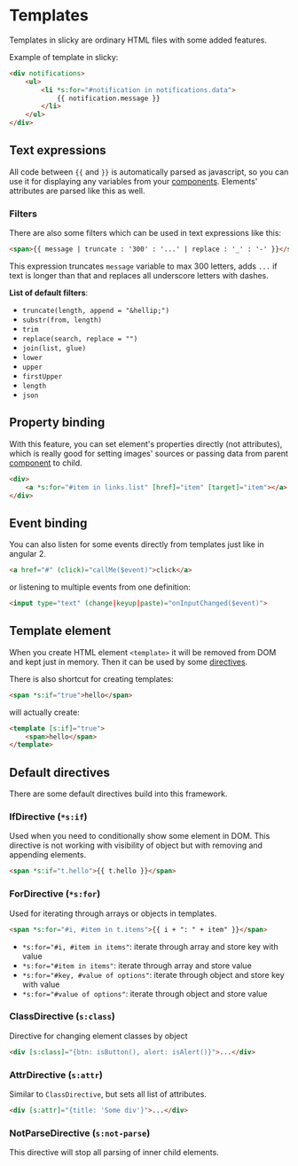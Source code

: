# Templates

Templates in slicky are ordinary HTML files with some added features.

Example of template in slicky:

```html
<div notifications>
	<ul>
		<li *s:for="#notification in notifications.data">
			{{ notification.message }}
		</li>
	</ul>
</div>
```

## Text expressions

All code between `{{` and `}}` is automatically parsed as javascript, so you 
can use it for displaying any variables from your [components](./components.md). 
Elements' attributes are parsed like this as well.

### Filters

There are also some filters which can be used in text expressions like this:

```html
<span>{{ message | truncate : '300' : '...' | replace : '_' : '-' }}</span>
```

This expression truncates `message` variable to max 300 letters, adds `...` if 
text is longer than that and replaces all underscore letters with dashes.

**List of default filters**:

* `truncate(length, append = "&hellip;")`
* `substr(from, length)`
* `trim`
* `replace(search, replace = "")`
* `join(list, glue)`
* `lower`
* `upper`
* `firstUpper`
* `length`
* `json`

## Property binding

With this feature, you can set element's properties directly (not attributes), 
which is really good for setting images' sources or passing data from parent 
[component](./components.md) to child.

```html
<div>
	<a *s:for="#item in links.list" [href]="item" [target]="item"></a>
</div>
```

## Event binding

You can also listen for some events directly from templates just like in angular 
2.

```html
<a href="#" (click)="callMe($event)">click</a>
```

or listening to multiple events from one definition:

```html
<input type="text" (change|keyup|paste)="onInputChanged($event)">
```

## Template element

When you create HTML element `<template>` it will be removed from DOM and kept 
just in memory. Then it can be used by some [directives](./directives.md).

There is also shortcut for creating templates:

```html
<span *s:if="true">hello</span>
```

will actually create:

```html
<template [s:if]="true">
	<span>hello</span>
</template>
```

## Default directives

There are some default directives build into this framework. 

### IfDirective (`*s:if`)

Used when you need to conditionally show some element in DOM. This directive is 
not working with visibility of object but with removing and appending elements.

```html
<span *s:if="t.hello">{{ t.hello }}</span>
```

### ForDirective (`*s:for`)

Used for iterating through arrays or objects in templates.

```html
<span *s:for="#i, #item in t.items">{{ i + ": " + item" }}</span>
```

* `*s:for="#i, #item in items"`: iterate through array and store key with value
* `*s:for="#item in items"`: iterate through array and store value
* `*s:for="#key, #value of options"`: iterate through object and store key with value
* `*s:for="#value of options"`: iterate through object and store value

### ClassDirective (`s:class`)

Directive for changing element classes by object

```html
<div [s:class]="{btn: isButton(), alert: isAlert()}">...</div>
```

### AttrDirective (`s:attr`)

Similar to `ClassDirective`, but sets all list of attributes.

```html
<div [s:attr]="{title: 'Some div'}">...</div>
```

### NotParseDirective (`s:not-parse`)

This directive will stop all parsing of inner child elements.
